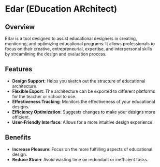 # Edar (EDucation ARchitect)

## Overview

Edar is a tool designed to assist educational designers in creating, monitoring, and optimizing educational programs. It allows professionals to focus on their creative, entrepreneurial, expertise, and interpersonal skills by streamlining the design and evaluation process.

## Features

- **Design Support**: Helps you sketch out the structure of educational architecture.
- **Flexible Export**: The architecture can be exported to different platforms for the teacher or school to use.
- **Effectiveness Tracking**: Monitors the effectiveness of your educational designs.
- **Efficiency Optimization**: Suggests changes to make your designs more efficient.
- **User-Friendly Interface**: Allows for a more intuitive design experience.

## Benefits

- **Increase Pleasure**: Focus on the more fulfilling aspects of educational design.
- **Reduce Strain**: Avoid wasting time on redundant or inefficient tasks.
